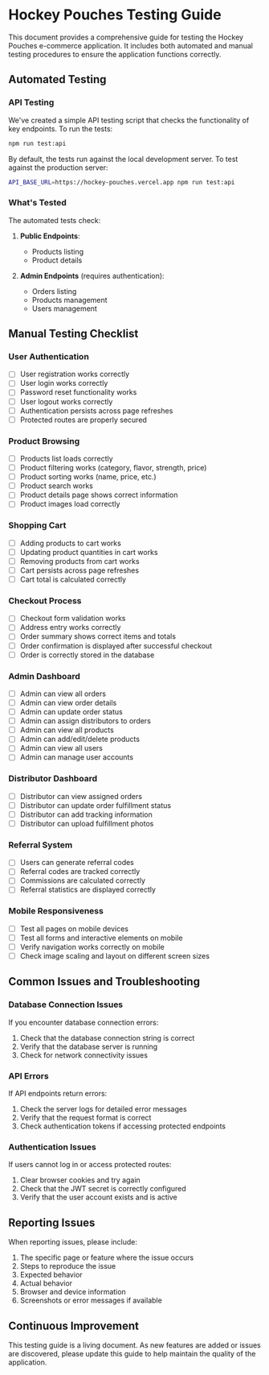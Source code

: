 # Hockey Pouches Testing Guide

This document provides a comprehensive guide for testing the Hockey Pouches e-commerce application. It includes both automated and manual testing procedures to ensure the application functions correctly.

## Automated Testing

### API Testing

We've created a simple API testing script that checks the functionality of key endpoints. To run the tests:

```bash
npm run test:api
```

By default, the tests run against the local development server. To test against the production server:

```bash
API_BASE_URL=https://hockey-pouches.vercel.app npm run test:api
```

### What's Tested

The automated tests check:

1. **Public Endpoints**:
   - Products listing
   - Product details

2. **Admin Endpoints** (requires authentication):
   - Orders listing
   - Products management
   - Users management

## Manual Testing Checklist

### User Authentication

- [ ] User registration works correctly
- [ ] User login works correctly
- [ ] Password reset functionality works
- [ ] User logout works correctly
- [ ] Authentication persists across page refreshes
- [ ] Protected routes are properly secured

### Product Browsing

- [ ] Products list loads correctly
- [ ] Product filtering works (category, flavor, strength, price)
- [ ] Product sorting works (name, price, etc.)
- [ ] Product search works
- [ ] Product details page shows correct information
- [ ] Product images load correctly

### Shopping Cart

- [ ] Adding products to cart works
- [ ] Updating product quantities in cart works
- [ ] Removing products from cart works
- [ ] Cart persists across page refreshes
- [ ] Cart total is calculated correctly

### Checkout Process

- [ ] Checkout form validation works
- [ ] Address entry works correctly
- [ ] Order summary shows correct items and totals
- [ ] Order confirmation is displayed after successful checkout
- [ ] Order is correctly stored in the database

### Admin Dashboard

- [ ] Admin can view all orders
- [ ] Admin can view order details
- [ ] Admin can update order status
- [ ] Admin can assign distributors to orders
- [ ] Admin can view all products
- [ ] Admin can add/edit/delete products
- [ ] Admin can view all users
- [ ] Admin can manage user accounts

### Distributor Dashboard

- [ ] Distributor can view assigned orders
- [ ] Distributor can update order fulfillment status
- [ ] Distributor can add tracking information
- [ ] Distributor can upload fulfillment photos

### Referral System

- [ ] Users can generate referral codes
- [ ] Referral codes are tracked correctly
- [ ] Commissions are calculated correctly
- [ ] Referral statistics are displayed correctly

### Mobile Responsiveness

- [ ] Test all pages on mobile devices
- [ ] Test all forms and interactive elements on mobile
- [ ] Verify navigation works correctly on mobile
- [ ] Check image scaling and layout on different screen sizes

## Common Issues and Troubleshooting

### Database Connection Issues

If you encounter database connection errors:

1. Check that the database connection string is correct
2. Verify that the database server is running
3. Check for network connectivity issues

### API Errors

If API endpoints return errors:

1. Check the server logs for detailed error messages
2. Verify that the request format is correct
3. Check authentication tokens if accessing protected endpoints

### Authentication Issues

If users cannot log in or access protected routes:

1. Clear browser cookies and try again
2. Check that the JWT secret is correctly configured
3. Verify that the user account exists and is active

## Reporting Issues

When reporting issues, please include:

1. The specific page or feature where the issue occurs
2. Steps to reproduce the issue
3. Expected behavior
4. Actual behavior
5. Browser and device information
6. Screenshots or error messages if available

## Continuous Improvement

This testing guide is a living document. As new features are added or issues are discovered, please update this guide to help maintain the quality of the application.
